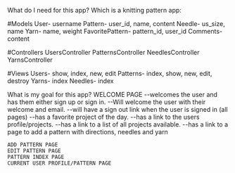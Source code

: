 What do I need for this app? Which is a knitting pattern app:

#Models
  User- username
  Pattern- user_id, name, content
  Needle- us_size, name
  Yarn- name, weight
  FavoritePattern- pattern_id, user_id
  Comments- content

#Controllers
  UsersController
  PatternsController
  NeedlesController
  YarnsController

#Views
  Users- show, index, new, edit
  Patterns- index, show, new, edit, destroy
  Yarns- index Needles- index

What is my goal for this app?
  WELCOME PAGE
    --welcomes the user and has them either sign up or sign in.
    --Will welcome the user with their welcome and email.
    --will have a sign out link when the user is signed in (all pages)
    --has a favorite project of the day. --has a link to the users profile/projects.
    --has a link to a list of all projects available.
    --has a link to a page to add a pattern with directions, needles and yarn

    ADD PATTERN PAGE
    EDIT PATTERN PAGE
    PATTERN INDEX PAGE
    CURRENT USER PROFILE/PATTERN PAGE
